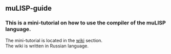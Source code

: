 ## muLISP-guide
### This is a mini-tutorial on how to use the compiler of the muLISP language.  
The mini-tutorial is located in the [wiki](https://github.com/RN-S1/muLISP-guide/wiki/Home) section.  
The wiki is written in Russian language.
